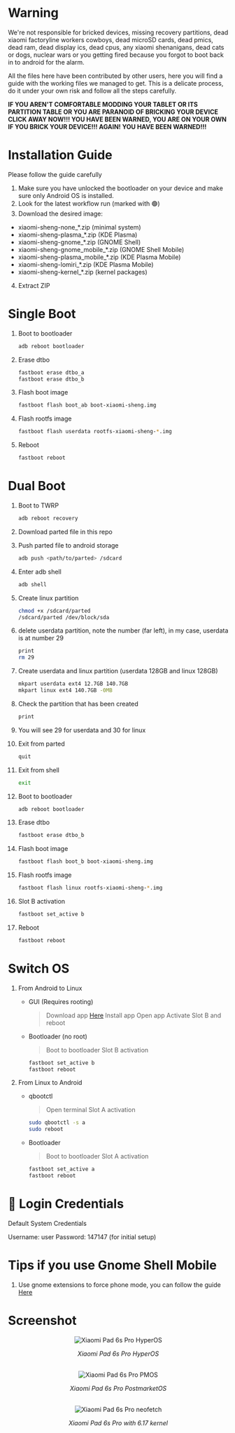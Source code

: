 # Warning
We're not responsible for bricked devices, missing recovery partitions, dead xiaomi factoryline workers cowboys, dead microSD cards, dead pmics, dead ram, dead display ics, dead cpus, any xiaomi shenanigans, dead cats or dogs, nuclear wars or you getting fired because you forgot to boot back in to android for the alarm.

All the files here have been contributed by other users, here you will find a guide with the working files we managed to get. This is a delicate process, do it under your own risk and follow all the steps carefully.

**IF YOU AREN'T COMFORTABLE MODDING YOUR TABLET OR ITS PARTITION TABLE OR YOU ARE PARANOID OF BRICKING YOUR DEVICE CLICK AWAY NOW!!! YOU HAVE BEEN WARNED, YOU ARE ON YOUR OWN IF YOU BRICK YOUR DEVICE!!! AGAIN! YOU HAVE BEEN WARNED!!!**


# Installation Guide
Please follow the guide carefully

1. Make sure you have unlocked the bootloader on your device and make sure only Android OS is installed.
2. Look for the latest workflow run (marked with 🟢)
3. Download the desired image:
 - xiaomi-sheng-none_*.zip (minimal system)
 - xiaomi-sheng-plasma_*.zip (KDE Plasma)
 - xiaomi-sheng-gnome_*.zip (GNOME Shell)
 - xiaomi-sheng-gnome_mobile_*.zip (GNOME Shell Mobile)
 - xiaomi-sheng-plasma_mobile_*.zip (KDE Plasma Mobile)
 - xiaomi-sheng-lomiri_*.zip (KDE Plasma Mobile)
 - xiaomi-sheng-kernel_*.zip (kernel packages)
4. Extract ZIP


# Single Boot
1. Boot to bootloader
    ```bash
	adb reboot bootloader
	```
2. Erase dtbo
    ```bash
	fastboot erase dtbo_a
    fastboot erase dtbo_b
	```

3. Flash boot image
    ```bash
	fastboot flash boot_ab boot-xiaomi-sheng.img
	```

4. Flash rootfs image
    ```bash
	fastboot flash userdata rootfs-xiaomi-sheng-*.img
	```

5. Reboot
    ```bash
	fastboot reboot
	```

# Dual Boot
1. Boot to TWRP
    ```bash
	adb reboot recovery
	```

2. Download parted file in this repo
4. Push parted file to android storage 
	```bash
	adb push <path/to/parted> /sdcard
	```
5. Enter adb shell
	```bash
	adb shell
	```
6. Create linux partition
	```bash
	chmod +x /sdcard/parted
	/sdcard/parted /dev/block/sda
	```
7. delete userdata partition, note the number (far left), in my case, userdata is at number 29
	```bash
	print
	rm 29
	```
8. Create userdata and linux partition (userdata 128GB and linux 128GB)
	```bash
	mkpart userdata ext4 12.7GB 140.7GB
	mkpart linux ext4 140.7GB -0MB
	```

9. Check the partition that has been created
	```bash
	print
	```

10. You will see 29 for userdata and 30 for linux
11. Exit from parted
	```bash
	quit
	```
12. Exit from shell
	```bash
	exit
	```
13. Boot to bootloader
    ```bash
	adb reboot bootloader
	```

14. Erase dtbo
    ```bash
    fastboot erase dtbo_b
	```

15. Flash boot image
    ```bash
	fastboot flash boot_b boot-xiaomi-sheng.img
	```

16. Flash rootfs image
    ```bash
	fastboot flash linux rootfs-xiaomi-sheng-*.img
	```

17. Slot B activation
    ```bash
	fastboot set_active b
	```

18. Reboot
    ```bash
	fastboot reboot
	```

# Switch OS
1. From Android to Linux
	- GUI (Requires rooting)
		> Download app [Here](https://github.com/capntrips/BootControl/releases)
		> Install app
		> Open app
		> Activate Slot B and reboot

	- Bootloader (no root)
		> Boot to bootloader
		> Slot B activation
		```bash
		fastboot set_active b
		fastboot reboot
		```

2. From Linux to Android
	- qbootctl
		> Open terminal
		> Slot A activation
		```bash
		sudo qbootctl -s a
		sudo reboot
		```

	- Bootloader
		> Boot to bootloader
		> Slot A activation
		```bash
		fastboot set_active a
		fastboot reboot
		```
# 🔐 Login Credentials
Default System Credentials

Username: user
Password: 147147 (for initial setup)

# Tips if you use Gnome Shell Mobile
1. Use gnome extensions to force phone mode, you can follow the guide [Here](https://github.com/vixalien/force-phone-mode)

# Screenshot
<div align="center">
  <img src="hyperos.jpg" alt="Xiaomi Pad 6s Pro HyperOS"/>
  <p><em>Xiaomi Pad 6s Pro HyperOS</em></p>
  <br>
	<img src="gnome_shell_mobile.jpg" alt="Xiaomi Pad 6s Pro PMOS"/>
  <p><em>Xiaomi Pad 6s Pro PostmarketOS</em></p>
    <br>
	<img src="neofetch.jpg" alt="Xiaomi Pad 6s Pro neofetch"/>
  <p><em>Xiaomi Pad 6s Pro with 6.17 kernel</em></p>
</div>